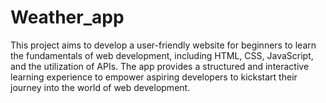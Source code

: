 
# Weather_app
This project aims to develop a user-friendly website for beginners to learn the fundamentals of web development, including HTML, CSS, JavaScript, and the utilization of APIs. The app provides a structured and interactive learning experience to empower aspiring developers to kickstart their journey into the world of web development.






